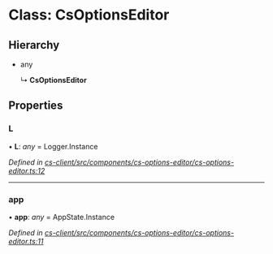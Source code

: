 # Class: CsOptionsEditor

## Hierarchy

* any

  ↳ **CsOptionsEditor**

## Properties

###  L

• **L**: *any* =  Logger.Instance

*Defined in [cs-client/src/components/cs-options-editor/cs-options-editor.ts:12](https://github.com/TNOCS/csnext/blob/38d1409e/packages/cs-client/src/components/cs-options-editor/cs-options-editor.ts#L12)*

___

###  app

• **app**: *any* =  AppState.Instance

*Defined in [cs-client/src/components/cs-options-editor/cs-options-editor.ts:11](https://github.com/TNOCS/csnext/blob/38d1409e/packages/cs-client/src/components/cs-options-editor/cs-options-editor.ts#L11)*
